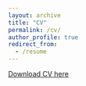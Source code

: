 ```yaml
---
layout: archive
title: "CV"
permalink: /cv/
author_profile: true
redirect_from:
  - /resume
---
```


[Download CV here](http://academicpages.github.io/files/paper3.pdf)
